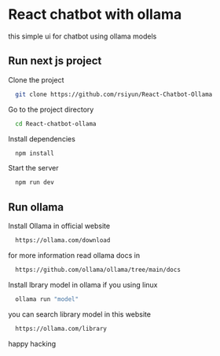 
# React chatbot with ollama

this simple ui for chatbot using ollama models




## Run next js project

Clone the project

```bash
  git clone https://github.com/rsiyun/React-Chatbot-Ollama
```

Go to the project directory

```bash
  cd React-chatbot-ollama
```

Install dependencies

```bash
  npm install
```

Start the server

```bash
  npm run dev
```

## Run ollama

Install Ollama in official website

```bash
  https://ollama.com/download
```

for more information read ollama docs in 

```bash 
  https://github.com/ollama/ollama/tree/main/docs
```

Install lbrary model in ollama if you using linux
```bash
  ollama run "model"
```

you can search library model in this website
```bash
  https://ollama.com/library
```

happy hacking




